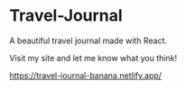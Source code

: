 # Travel-Journal
A beautiful travel journal made with React.

Visit my site and let me know what you think!


https://travel-journal-banana.netlify.app/
